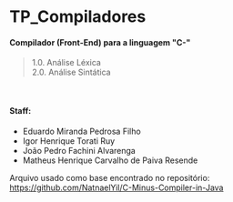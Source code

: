 # TP_Compiladores 
#### Compilador (Front-End) para a linguagem "C-"

>1.0. Análise Léxica<br>
>2.0. Análise Sintática
<br>

#### Staff: 
* Eduardo Miranda Pedrosa Filho
* Igor Henrique Torati Ruy
* João Pedro Fachini Alvarenga
* Matheus Henrique Carvalho de Paiva Resende

Arquivo usado como base encontrado no repositório:
https://github.com/NatnaelYil/C-Minus-Compiler-in-Java
